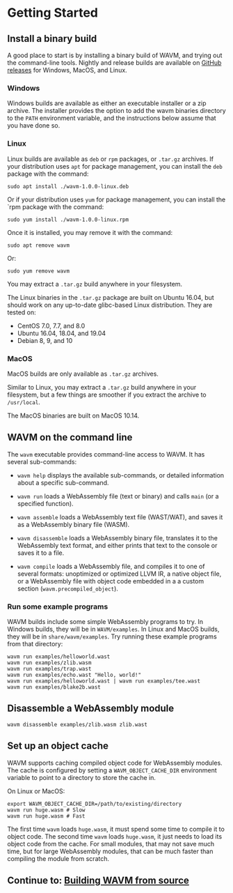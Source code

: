 # Getting Started

## Install a binary build

A good place to start is by installing a binary build of WAVM, and trying out the command-line
tools. Nightly and release builds are available on [GitHub releases](https://github.com/WAVM/WAVM/releases)
for Windows, MacOS, and Linux.

### Windows

Windows builds are available as either an executable installer or a zip archive. The installer
provides the option to add the wavm binaries directory to the `PATH` environment variable, and the
instructions below assume that you have done so.

### Linux

Linux builds are available as `deb` or `rpm` packages, or `.tar.gz` archives. If your distribution
uses `apt` for package management, you can install the `deb` package with the command:

  ```
  sudo apt install ./wavm-1.0.0-linux.deb
  ```

Or if your distribution uses `yum` for package management, you can install the `rpm package with the
command:

  ```
  sudo yum install ./wavm-1.0.0-linux.rpm
  ```

Once it is installed, you may remove it with the command:

  ```
  sudo apt remove wavm
  ```

Or:

  ```
  sudo yum remove wavm
  ```

You may extract a `.tar.gz` build anywhere in your filesystem.

The Linux binaries in the `.tar.gz` package are built on Ubuntu 16.04, but should work on any
up-to-date glibc-based Linux distribution. They are tested on:
* CentOS 7.0, 7.7, and 8.0
* Ubuntu 16.04, 18.04, and 19.04
* Debian 8, 9, and 10

### MacOS

MacOS builds are only available as `.tar.gz` archives.

Similar to Linux, you may extract a `.tar.gz` build anywhere in your filesystem, but a few things
are smoother if you extract the archive to `/usr/local`.

The MacOS binaries are built on MacOS 10.14. 

## WAVM on the command line

The `wavm` executable provides command-line access to WAVM. It has several sub-commands:

* `wavm help` displays the available sub-commands, or detailed information about a specific
  sub-command.

* `wavm run` loads a WebAssembly file (text or binary) and calls `main` (or a specified function).
  
* `wavm assemble` loads a WebAssembly text file (WAST/WAT), and saves it as a WebAssembly binary
  file (WASM).

* `wavm disassemble` loads a WebAssembly binary file, translates it to the WebAssembly text format,
  and either prints that text to the console or saves it to a file.

* `wavm compile` loads a WebAssembly file, and compiles it to one of several formats: unoptimized or
  optimized LLVM IR, a native object file, or a WebAssembly file with object code embedded in a
  a custom section (`wavm.precompiled_object`).

### Run some example programs

  WAVM builds include some simple WebAssembly programs to try. In Windows builds, they will be in
  `WAVM/examples`. In Linux and MacOS builds, they will be in `share/wavm/examples`. Try running
  these example programs from that directory:

  ```
  wavm run examples/helloworld.wast
  wavm run examples/zlib.wasm
  wavm run examples/trap.wast
  wavm run examples/echo.wast "Hello, world!"
  wavm run examples/helloworld.wast | wavm run examples/tee.wast
  wavm run examples/blake2b.wast
  ```

## Disassemble a WebAssembly module

  ```
  wavm disassemble examples/zlib.wasm zlib.wast
  ```

## Set up an object cache

  WAVM supports caching compiled object code for WebAssembly modules. The cache is configured by
  setting a `WAVM_OBJECT_CACHE_DIR` environment variable to point to a directory to store the
  cache in.

  On Linux or MacOS:
  ```
  export WAVM_OBJECT_CACHE_DIR=/path/to/existing/directory
  wavm run huge.wasm # Slow
  wavm run huge.wasm # Fast
  ```

  The first time `wavm` loads `huge.wasm`, it must spend some time to compile it to object code.
  The second time `wavm` loads `huge.wasm`, it just needs to load its object code from the cache.
  For small modules, that may not save much time, but for large WebAssembly modules, that can be
  much faster than compiling the module from scratch.

## Continue to: [Building WAVM from source](Building.md)
